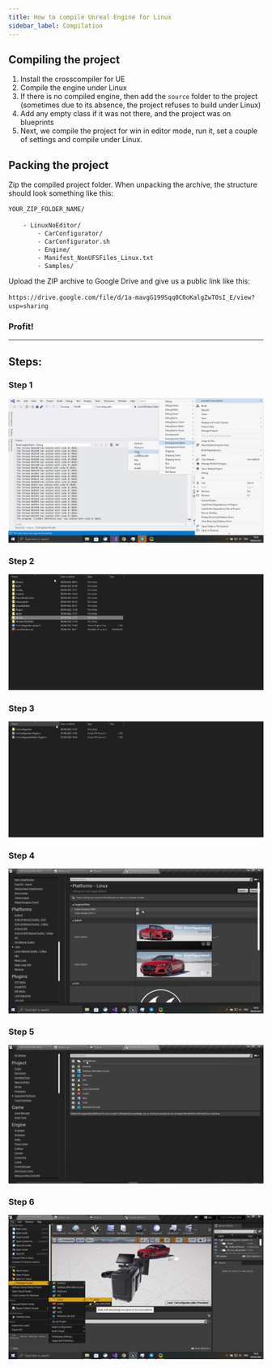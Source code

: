 ```yaml
---
title: How to compile Unreal Engine for Linux
sidebar_label: Compilation
---
```


## Compiling the project

1. Install the crosscompiler for UE
2. Compile the engine under Linux
3. If there is no compiled engine, then add the `source` folder to the project
   (sometimes due to its absence, the project refuses to build under Linux)
4. Add any empty class if it was not there, and the project was on blueprints
5. Next, we compile the project for win in editor mode, run it, set a couple of settings and compile under Linux.

## Packing the project

Zip the compiled project folder.
When unpacking the archive, the structure should look something like this:

```
YOUR_ZIP_FOLDER_NAME/

    - LinuxNoEditor/
        - CarConfigurator/
        - CarConfigurator.sh
        - Engine/
        - Manifest_NonUFSFiles_Linux.txt
        - Samples/
```

Upload the ZIP archive to Google Drive and give us a public link like this:

`https://drive.google.com/file/d/1a-mavgG199Sqq0C0oKalgZwT0sI_E/view?usp=sharing`

### Profit!

---

## Steps:

### Step 1
![Compilation Unreal Engine for Pixel Streaming ](/assets/compiling_steps/1.png)

### Step 2
![Compilation Unreal Engine for Pixel Streaming ](/assets/compiling_steps/2.png)

### Step 3
![Compilation Unreal Engine for Pixel Streaming ](/assets/compiling_steps/3.png)

### Step 4
![Compilation Unreal Engine for Pixel Streaming ](/assets/compiling_steps/4.png)

### Step 5
![Compilation Unreal Engine for Pixel Streaming ](/assets/compiling_steps/5.png)

### Step 6
![Compilation Unreal Engine for Pixel Streaming ](/assets/compiling_steps/6.png)
